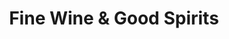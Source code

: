---
title: "Fine Wine & Good Spirits"
url: /edwardsville/fine-wine-und-good-spirits/
shop: Spirituosen
---